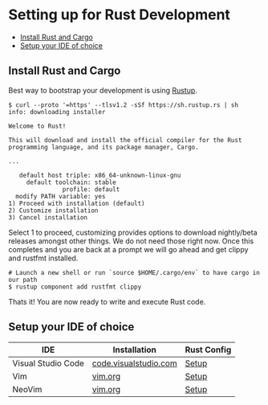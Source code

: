 # Setting up for Rust Development <!-- omit in toc -->

- [Install Rust and Cargo](#install-rust-and-cargo)
- [Setup your IDE of choice](#setup-your-ide-of-choice)

## Install Rust and Cargo

Best way to bootstrap your development is using [Rustup].

```console
$ curl --proto '=https' --tlsv1.2 -sSf https://sh.rustup.rs | sh
info: downloading installer

Welcome to Rust!

This will download and install the official compiler for the Rust
programming language, and its package manager, Cargo.

...

   default host triple: x86_64-unknown-linux-gnu
     default toolchain: stable
               profile: default
  modify PATH variable: yes
1) Proceed with installation (default)
2) Customize installation
3) Cancel installation
```

Select 1 to proceed, customizing provides options to download nightly/beta releases amongst other things. We do not need those right now.
Once this completes and you are back at a prompt we will go ahead and get clippy and rustfmt installed.

```shell
# Launch a new shell or run `source $HOME/.cargo/env` to have cargo in our path
$ rustup component add rustfmt clippy
```

Thats it! You are now ready to write and execute Rust code.

## Setup your IDE of choice

| IDE                | Installation                                            | Rust Config        |
| ------------------ | ------------------------------------------------------- | ------------------ |
| Visual Studio Code | [code.visualstudio.com](https://code.visualstudio.com/) | [Setup](vscode.md) |
| Vim                | [vim.org](https://vim.org/)                             | [Setup](vim.md)    |
| NeoVim             | [vim.org](https://neovim.io/)                           | [Setup](vim.md)    |

<!-- Links -->

[rustup]: https://rustup.rs
